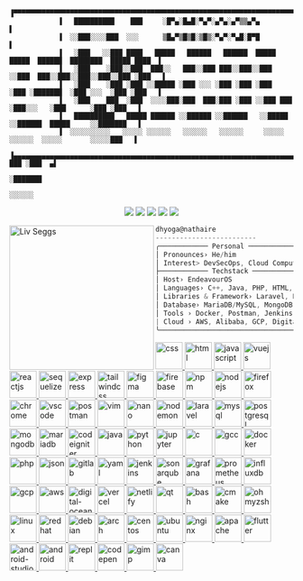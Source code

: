 ```ascii

            ▐▀▀▀▀▀▀▀▀▀▀▀▀▀▀▀▀▀▀▀▀▀▀▀▀▀▀▀▀▀▀▀▀▀▀▀▀▀▀▀▀▀▀▀▀▀▀▀▀▀▀▀▀▀▀▀▀▀▀▀▀▀▀▀▀▀▀▀▀▀▀▀▀▀▀▀▀▀▀▀▀▀▀▀▀▀▀▀▀▀▀▀▌
            ▐   ██████████    ███     ░█▀▄░█▄█░▀▄▀░▄▀▄░▄▀▒▒▄▀▄                                          ▌
            ▐  ░░███░░░░███  ░░░      ▒█▄▀▒█▒█░▒█▒░▀▄▀░▀▄█░█▀█                                          ▌
            ▐   ░███   ░░███ ████   █████   ██████   ██████  █████ █████  ██████  ████████  █████ ████  ▌
            ▐   ░███    ░███░░███  ███░░   ███░░███ ███░░███░░███ ░░███  ███░░███░░███░░███░░███ ░███   ▌
            ▐   ░███    ░███ ░███ ░░█████ ░███ ░░░ ░███ ░███ ░███  ░███ ░███████  ░███ ░░░  ░███ ░███   ▌
            ▐   ░███    ███  ░███  ░░░░███░███  ███░███ ░███ ░░███ ███  ░███░░░   ░███      ░███ ░███   ▌
            ▐   ██████████   █████ ██████ ░░██████ ░░██████   ░░█████   ░░██████  █████     ░░███████   ▌
            ▐  ░░░░░░░░░░   ░░░░░ ░░░░░░   ░░░░░░   ░░░░░░     ░░░░░     ░░░░░░  ░░░░░       ░░░░░███   ▌
            ▐▄▄▄▄▄▄▄▄▄▄▄▄▄▄▄▄▄▄▄▄▄▄▄▄▄▄▄▄▄▄▄▄▄▄▄▄▄▄▄▄▄▄▄▄▄▄▄▄▄▄▄▄▄▄▄▄▄▄▄▄▄▄▄▄▄▄▄▄▄▄▄▄▄▄▄▄▄▄  ███ ░███  ▄▌
                                                                                             ░███████    
                                                                                               ░░░░░░      
```
<div align="center">
            
[<img src="https://img.shields.io/badge/Portfolio-%23000000.svg?&style=for-the-badge&logo=react&logoColor=61DAFB">](https://[dhyoga.vercel.app/](https://dhyoga.vercel.app/))
[<img src="https://img.shields.io/badge/Gmail-D14836?style=for-the-badge&logo=gmail&logoColor=white">](https://mail.google.com/mail/?view=cm&fs=1&to=dhyogap@gmail.com)
[<img src="https://img.shields.io/badge/linkedin-%230077B5.svg?&style=for-the-badge&logo=linkedin&logoColor=white">](https://www.linkedin.com/in/dhyoga/)
[<img src="https://img.shields.io/badge/Medium-12100E?style=for-the-badge&logo=medium&logoColor=white">](https://medium.com/@dhyogap)
[<img src="https://img.shields.io/badge/Discord-7289DA?style=for-the-badge&logo=discord&logoColor=white">](https://discord.com/users/551617156157014848)

</div>

<img align="left" src="https://media.tenor.com/GJj7lj4IhpsAAAAi/liv-punishing-gray-raven.gif" alt="Liv Seggs" width="256" /> 

```csharp
dhyoga@nathaire
-------------------------
╭──────────── Personal ────────────────────────────────────────────────────── 
│ Pronounces› He/him 
│ Interest> DevSecOps, Cloud Computing, Backend, Cyber Security
├──────────── Techstack ───────────────────────────────────────────────────── 
│ Host› EndeavourOS
│ Languages› C++, Java, PHP, HTML, CSS, Javascript, Python, Shell Script
│ Libraries & Framework› Laravel, ReactJS, ExpressJS, TailwindCSS, Bootstrap
│ Database› MariaDB/MySQL, MongoDB
│ Tools › Docker, Postman, Jenkins, Grafana, Firebase, Gitlab
| Cloud › AWS, Alibaba, GCP, Digital Ocean, Iniz
╰──────────────────────────────────────────────────────────────────────────── 
```

<p>
            <a href="https://developer.mozilla.org/en-US/docs/Web/CSS" target="_blank">
                        <img src="https://cdn.jsdelivr.net/gh/devicons/devicon@latest/icons/css3/css3-original.svg" alt="css" width="48" height="48" />
            </a>
            <a href="https://developer.mozilla.org/en-US/docs/Web/HTML" target="_blank">
                        <img src="https://cdn.jsdelivr.net/gh/devicons/devicon@latest/icons/html5/html5-original.svg" alt="html" width="48" height="48" />
            </a>
            <a href="https://developer.mozilla.org/en-US/docs/Web/JavaScript" target="_blank">
                        <img src="https://cdn.jsdelivr.net/gh/devicons/devicon@latest/icons/javascript/javascript-original.svg" alt="javascript" width="48" height="48" />
            </a>
            <a href="https://vuejs.org/" target="_blank">
                        <img src="https://cdn.jsdelivr.net/gh/devicons/devicon@latest/icons/vuejs/vuejs-original.svg" alt="vuejs" width="48" height="48"  />
            </a>
            <a href="https://reactjs.org/" target="_blank">
                        <img src="https://cdn.jsdelivr.net/gh/devicons/devicon@latest/icons/react/react-original.svg" alt="reactjs" width="48" height="48"  />
            </a>
            <a href="https://sequelize.org/" target="_blank">                       
                        <img src="https://cdn.jsdelivr.net/gh/devicons/devicon@latest/icons/sequelize/sequelize-original.svg" alt="sequelize" width="48" height="48" />
            </a>
            <a href="https://expressjs.com/" target="_blank">
                        <img src="https://cdn.jsdelivr.net/gh/devicons/devicon@latest/icons/express/express-original.svg" alt="express" width="48" height="48" />
            </a>
            <a href="https://www.tailwindcss.com/" target="_blank">
                        <img src="https://cdn.jsdelivr.net/gh/devicons/devicon@latest/icons/tailwindcss/tailwindcss-original.svg" alt="tailwindcss" width="48" height="48" />
            </a>
            <a href="https://figma.com/" target="_blank">
                        <img src="https://cdn.jsdelivr.net/gh/devicons/devicon@latest/icons/figma/figma-original.svg" alt="figma" width="48" height="48"  />
            </a>
            <a href="https://firebase.google.com/" target="_blank">
                        <img src="https://cdn.jsdelivr.net/gh/devicons/devicon@latest/icons/firebase/firebase-original.svg" alt="firebase" width="48" height="48"  />
            </a>            
            <a href="https://www.npmjs.com/" target="_blank">
                        <img src="https://cdn.jsdelivr.net/gh/devicons/devicon@latest/icons/npm/npm-original-wordmark.svg" alt="npm" width="48" height="48" />
            </a>
            <a href="https://nodejs.org/" target="_blank">
                        <img src="https://cdn.jsdelivr.net/gh/devicons/devicon@latest/icons/nodejs/nodejs-original.svg" alt="nodejs" width="48" height="48"  />
            </a>
            <a href="https://www.mozilla.org/en-US/firefox/" target="_blank">
                        <img src="https://cdn.jsdelivr.net/gh/devicons/devicon@latest/icons/firefox/firefox-original.svg" alt="firefox" width="48" height="48" />
            </a>
            <a href="https://www.google.com/chrome/" target="_blank">
                        <img src="https://cdn.jsdelivr.net/gh/devicons/devicon@latest/icons/chrome/chrome-original.svg" alt="chrome" width="48" height="48" />
            </a>
            <a href="https://code.visualstudio.com/" target="_blank">              
                        <img src="https://cdn.jsdelivr.net/gh/devicons/devicon@latest/icons/vscode/vscode-original.svg" alt="vscode" width="48" height="48" />
            </a>
            <a href="https://www.postman.com/" target="_blank">
                        <img src="https://cdn.jsdelivr.net/gh/devicons/devicon@latest/icons/postman/postman-original.svg" alt="postman" width="48" height="48" />
            </a>
            <a href="https://www.vim.org/" target="_blank">
                        <img src="https://cdn.jsdelivr.net/gh/devicons/devicon@latest/icons/vim/vim-original.svg" alt="vim" width="48" height="48" />
            </a>            
            <a href="https://nano.org/en" target="_blank">
                        <img src="https://cdn.jsdelivr.net/gh/devicons/devicon@latest/icons/nano/nano-original.svg" alt="nano" width="48" height="48" />
            </a>            
            <a href="https://nodemon.io/" target="_blank">
                        <img src="https://cdn.jsdelivr.net/gh/devicons/devicon@latest/icons/nodemon/nodemon-original.svg" alt="nodemon" width="48" height="48" />
            </a>
            <a href="http://laravel.com/" target="_blank">
                        <img src="https://cdn.jsdelivr.net/gh/devicons/devicon@latest/icons/laravel/laravel-original.svg" alt="laravel" width="48" height="48"  />
            </a>
            <a href="https://www.mysql.com/" target="_blank">
                        <img src="https://cdn.jsdelivr.net/gh/devicons/devicon@latest/icons/mysql/mysql-original.svg" alt="mysql" width="48" height="48" />
            </a>
            <a href="https://www.postgresql.org/" target="_blank">
                        <img src="https://cdn.jsdelivr.net/gh/devicons/devicon@latest/icons/postgresql/postgresql-original.svg" alt="postgresql" width="48" height="48" />
            </a>            
            <a href="https://www.mongodb.com/" target="_blank">
                        <img src="https://cdn.jsdelivr.net/gh/devicons/devicon@latest/icons/mongodb/mongodb-original.svg" alt="mongodb" width="48" height="48" />
            </a>
            <a href="https://mariadb.org/" target="_blank">
                        <img src="https://cdn.jsdelivr.net/gh/devicons/devicon@latest/icons/mariadb/mariadb-original.svg" alt="mariadb" width="48" height="48"  />
            </a>
            <a href="https://codeigniter.com/" target="_blank">
                        <img src="https://cdn.jsdelivr.net/gh/devicons/devicon@latest/icons/codeigniter/codeigniter-plain.svg" alt="codeigniter" width="48" height="48" />
            </a>
            <a href="https://www.java.com/en/" target="_blank">
                        <img src="https://cdn.jsdelivr.net/gh/devicons/devicon@latest/icons/java/java-original.svg" alt="java" width="48" height="48" />
            </a>
            <a href="https://www.python.org/" target="_blank">
                        <img src="https://cdn.jsdelivr.net/gh/devicons/devicon@latest/icons/python/python-original.svg" alt="python" width="48" height="48" />
            </a>
            <a href="https://jupyter.org/" target="_blank">
                        <img src="https://cdn.jsdelivr.net/gh/devicons/devicon@latest/icons/jupyter/jupyter-original-wordmark.svg" alt="jupyter" width="48" height="48" />
            </a>
            <a href="https://www.open-std.org/jtc1/sc22/wg14/" target="_blank">
                        <img src="https://cdn.jsdelivr.net/gh/devicons/devicon@latest/icons/c/c-original.svg" alt="c" width="48" height="48" />
            </a>
            <a href="https://gcc.gnu.org/" target="_blank">
                        <img src="https://cdn.jsdelivr.net/gh/devicons/devicon@latest/icons/gcc/gcc-original.svg" alt="gcc" width="48" height="48" />
            </a>
            <a href="https://www.docker.com/" target="_blank">
                        <img src="https://cdn.jsdelivr.net/gh/devicons/devicon@latest/icons/docker/docker-original.svg" alt="docker" width="48" height="48"  />
            </a>
            <a href="https://www.php.net/" target="_blank">
                        <img src="https://cdn.jsdelivr.net/gh/devicons/devicon@latest/icons/php/php-original.svg" alt="php" width="48" height="48"  />
            </a>
            <a href="https://www.json.org/json-en.html" target="_blank">
                        <img src="https://cdn.jsdelivr.net/gh/devicons/devicon@latest/icons/json/json-original.svg" alt="json" width="48" height="48" />
            </a>
            <a href="https://about.gitlab.com/" target="_blank">
                        <img src="https://cdn.jsdelivr.net/gh/devicons/devicon@latest/icons/gitlab/gitlab-original.svg" alt="gitlab" width="48" height="48" />
            </a>
            <a href="https://yaml.org/" target="_blank">
                        <img src="https://cdn.jsdelivr.net/gh/devicons/devicon@latest/icons/yaml/yaml-original.svg" alt="yaml" width="48" height="48" />
            </a>
            <a href="https://www.jenkins.io/" target="_blank">
                        <img src="https://cdn.jsdelivr.net/gh/devicons/devicon@latest/icons/jenkins/jenkins-original.svg" alt="jenkins" width="48" height="48" />
            </a>
            <a href="https://www.sonarsource.com/products/sonarqube/" target="_blank">
                        <img src="https://cdn.jsdelivr.net/gh/devicons/devicon@latest/icons/sonarqube/sonarqube-original.svg" alt="sonarqube" width="48" height="48" />
            </a>
            <a href="https://grafana.com/" target="_blank">
                        <img src="https://cdn.jsdelivr.net/gh/devicons/devicon@latest/icons/grafana/grafana-original.svg" alt="grafana" width="48" height="48" />
            </a>
            <a href="https://prometheus.io/" target="_blank">
                        <img src="https://cdn.jsdelivr.net/gh/devicons/devicon@latest/icons/prometheus/prometheus-original.svg" alt="prometheus" width="48" height="48" />
            </a>
            <a href="https://www.influxdata.com/" target="_blank">
                        <img src="https://cdn.jsdelivr.net/gh/devicons/devicon@latest/icons/influxdb/influxdb-original.svg" alt="influxdb" width="48" height="48" />
            </a>
            <a href="https://cloud.google.com/?hl=id" target="_blank">
                        <img src="https://cdn.jsdelivr.net/gh/devicons/devicon@latest/icons/googlecloud/googlecloud-original.svg" alt="gcp" width="48" height="48" />
            </a>
            <a href="https://aws.amazon.com/" target="_blank">
                        <img src="https://cdn.jsdelivr.net/gh/devicons/devicon@latest/icons/amazonwebservices/amazonwebservices-original-wordmark.svg" alt="aws" width="48" height="48" />
            </a>
            <a href="https://www.digitalocean.com/" target="_blank">
                        <img src="https://cdn.jsdelivr.net/gh/devicons/devicon@latest/icons/digitalocean/digitalocean-original.svg" alt="digital-ocean" width="48" height="48" />
            </a>
            <a href="https://vercel.com/" target="_blank">
                        <img src="https://cdn.jsdelivr.net/gh/devicons/devicon@latest/icons/vercel/vercel-original.svg" alt="vercel" width="48" height="48" />
            </a>
            <a href="https://www.netlify.com/" target="_blank">        
                        <img src="https://cdn.jsdelivr.net/gh/devicons/devicon@latest/icons/netlify/netlify-original.svg" alt="netlify" width="48" height="48" />
            </a>
            <a href="https://www.qt.io/" target="_blank">
                        <img src="https://cdn.jsdelivr.net/gh/devicons/devicon@latest/icons/qt/qt-original.svg" alt="qt" width="48" height="48"  />
            </a>
            <a href="https://www.gnu.org/software/bash/" target="_blank">
                        <img src="https://cdn.jsdelivr.net/gh/devicons/devicon@latest/icons/bash/bash-original.svg" alt="bash" width="48" height="48" />
            </a>
            <a href="https://cmake.org/" target="_blank">
                        <img src="https://cdn.jsdelivr.net/gh/devicons/devicon@latest/icons/cmake/cmake-original.svg" alt="cmake" width="48" height="48" />
            </a>
            <a href="https://ohmyz.sh/" target="_blank">
                        <img src="https://cdn.jsdelivr.net/gh/devicons/devicon@latest/icons/ohmyzsh/ohmyzsh-original.svg" alt="ohmyzsh" width="48" height="48" />
            </a>
            <a href="https://www.linux.org/" target="_blank">
                        <img src="https://cdn.jsdelivr.net/gh/devicons/devicon@latest/icons/linux/linux-original.svg" alt="linux" width="48" height="48" />
            </a>
            <a href="https://www.redhat.com/en" target="_blank">
                        <img src="https://cdn.jsdelivr.net/gh/devicons/devicon@latest/icons/redhat/redhat-original.svg" alt="redhat" width="48" height="48"  />
            </a>            
            <a href="https://www.debian.org/" target="_blank">
                        <img src="https://cdn.jsdelivr.net/gh/devicons/devicon@latest/icons/debian/debian-original.svg" alt="debian" width="48" height="48" />
            </a>
            <a href="https://archlinux.org/" target="_blank">
                        <img src="https://cdn.jsdelivr.net/gh/devicons/devicon@latest/icons/archlinux/archlinux-original.svg" alt="arch" width="48" height="48"  />
            </a>            
            <a href="https://www.centos.org/" target="_blank">
                        <img src="https://cdn.jsdelivr.net/gh/devicons/devicon@latest/icons/centos/centos-original.svg" alt="centos" width="48" height="48" />
            </a>
            <a href="https://ubuntu.com/" target="_blank">
                        <img src="https://cdn.jsdelivr.net/gh/devicons/devicon@latest/icons/ubuntu/ubuntu-original.svg" alt="ubuntu" width="48" height="48" />
            </a>
            <a href="https://nginx.org/en/" target="_blank">
                        <img src="https://cdn.jsdelivr.net/gh/devicons/devicon@latest/icons/nginx/nginx-original.svg" alt="nginx" width="48" height="48" />
            </a>
            <a href="https://httpd.apache.org/" target="_blank">
                        <img src="https://cdn.jsdelivr.net/gh/devicons/devicon@latest/icons/apache/apache-original.svg" alt="apache" width="48" height="48" />
            </a>
            <a href="https://flutter.dev/" target="_blank">
                        <img src="https://cdn.jsdelivr.net/gh/devicons/devicon@latest/icons/flutter/flutter-original.svg" alt="flutter" width="48" height="48" />
            </a>            
            <a href="https://developer.android.com/studio" target="_blank">
                        <img src="https://cdn.jsdelivr.net/gh/devicons/devicon@latest/icons/androidstudio/androidstudio-original.svg" alt="android-studio" width="48" height="48" />
            </a>            
            <a href="https://www.android.com/" target="_blank">
                        <img src="https://cdn.jsdelivr.net/gh/devicons/devicon@latest/icons/android/android-original.svg" alt="android" width="48" height="48" />
            </a>
            <a href="https://replit.com/" target="_blank">
                        <img src="https://cdn.jsdelivr.net/gh/devicons/devicon@latest/icons/replit/replit-original.svg" alt="replit" width="48" height="48"  />
            </a>
            <a href="https://codepen.io/" target="_blank">
                        <img src="https://cdn.jsdelivr.net/gh/devicons/devicon@latest/icons/codepen/codepen-original.svg" alt="codepen" width="48" height="48" />
            </a>
            <a href="https://www.gimp.org/" target="_blank">
                        <img src="https://cdn.jsdelivr.net/gh/devicons/devicon@latest/icons/gimp/gimp-original.svg" alt="gimp" width="48" height="48"  />
            </a>
            <a href="https://www.canva.com/" target="_blank">
                        <img src="https://cdn.jsdelivr.net/gh/devicons/devicon@latest/icons/canva/canva-original.svg" alt="canva" width="48" height="48" />
            </a>
</p>

